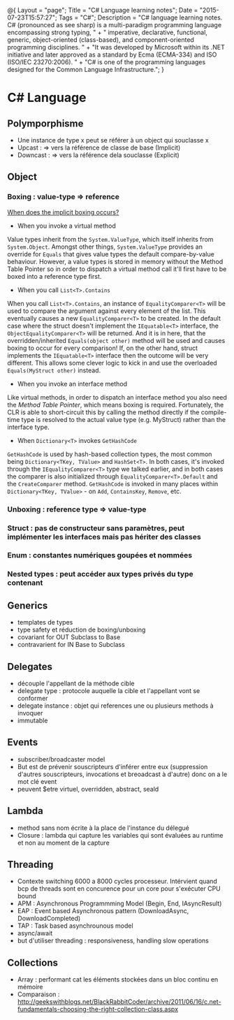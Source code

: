 @{
    Layout = "page";
    Title = "C# Language learning notes";
    Date = "2015-07-23T15:57:27";
    Tags = "C#";
    Description = "C# language learning notes. C# (pronounced as see sharp) is a multi-paradigm programming language encompassing strong typing, " +
    			  " imperative, declarative, functional, generic, object-oriented (class-based), and component-oriented programming disciplines. " +
    			  "It was developed by Microsoft within its .NET initiative and later approved as a standard by Ecma (ECMA-334) and ISO (ISO/IEC 23270:2006). " +
    			  "C# is one of the programming languages designed for the Common Language Infrastructure.";
}

# C# Language

## Polymporphisme
* Une instance de type x peut se référer à un object qui souclasse x
* Upcast : => vers la référence de classe de base (Implicit)
* Downcast : => vers la référence dela souclasse (Explicit)

## Object
### Boxing : value-type => reference

[When does the implicit boxing occurs?](http://theburningmonk.com/2015/07/beware-of-implicit-boxing-of-value-types/)

* When you invoke a virtual method

Value types inherit from the `System.ValueType`, which itself inherits from `System.Object`. Amongst other things, `System.ValueType` provides an override for `Equals` that gives value types the default compare-by-value behaviour.
However, a value types is stored in memory without the Method Table Pointer so in order to dispatch a virtual method call it'll first have to be boxed into a reference type first.

* When you call `List<T>.Contains`

When you call `List<T>.Contains`, an instance of `EqualityComparer<T>` will be used to compare the argument against every element of the list.
This eventually causes a new `EqualityComparer<T>` to be created.
In the default case where the struct doesn't implement the `IEquatable<T>` interface, the `ObjectEqualityComparer<T>` will be returned. And it is in here, that the overridden/inherited `Equals(object other)` method will be used and causes boxing to occur for every comparison!
If, on the other hand, struct implements the `IEquatable<T>` interface then the outcome will be very different. This allows some clever logic to kick in and use the overloaded `Equals(MyStruct other)` instead.

* When you invoke an interface method

Like virtual methods, in order to dispatch an interface method you also need the *Method Table Pointer*, which means boxing is required.
Fortunately, the CLR is able to short-circuit this by calling the method directly if the compile-time type is resolved to the actual value type (e.g. MyStruct) rather than the interface type.

* When `Dictionary<T>` invokes `GetHashCode`

`GetHashCode` is used by hash-based collection types, the most common being `Dictionary<TKey, TValue>` and `HashSet<T>`.
In both cases, it's invoked through the `IEqualityComparer<T>` type we talked earlier, and in both cases the comparer is also initialized through `EqualityComparer<T>.Default` and the `CreateComparer` method.
`GetHashCode` is invoked in many places within `Dictionary<TKey, TValue>` - on `Add`, `ContainsKey`, `Remove`, etc.

### Unboxing : reference type => value-type
### Struct : pas de constructeur sans paramètres, peut implémenter les interfaces mais pas hériter des classes
### Enum : constantes numériques goupées et nommées
### Nested types : peut accéder aux types privés du type contenant

## Generics
* templates de types
* type safety et réduction de boxing/unboxing
* covariant for OUT Subclass to Base
* contravarient for IN Base to Subclass

## Delegates
* découple l'appellant de la méthode cible
* delegate type : protocole auquelle la cible et l'appellant vont se conformer
* delegate instance : objet qui references une ou plusieurs methods à invoquer
* immutable

## Events
* subscriber/broadcaster model
* But est de prévenir souscripteurs d'inférer entre eux (suppression d'autres souscripteurs, invocations et breoadcast à d'autre) donc on a le mot clé event
* peuvent $etre virtuel, overridden, abstract, seald

## Lambda
* method sans nom écrite à la place de l'instance du délegué
* Closure : lambda qui capture les variables qui sont évaluées au runtime et non au moment de la capture

## Threading
* Contexte switching 6000 a 8000 cycles processeur. Intérvient quand bcp de threads sont en concurence pour un core pour s'exécuter CPU bound
* APM : Asynchronous Programmming Model (Begin, End, IAsyncResult)
* EAP : Event based Asynchronous pattern (DownloadAsync, DownloadCompleted)
* TAP : Task based asynchrounous model
* async/await
* but d'utiliser threading : responsiveness, handling slow operations

## Collections
* Array : performant cat les éléments stockées dans un bloc continu en mémoire
* Comparaison : http://geekswithblogs.net/BlackRabbitCoder/archive/2011/06/16/c.net-fundamentals-choosing-the-right-collection-class.aspx		